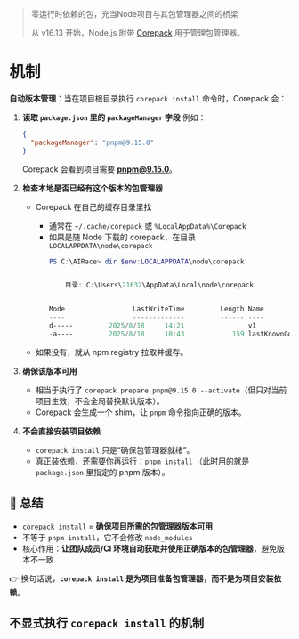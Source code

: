 > 零运行时依赖的包，充当Node项目与其包管理器之间的桥梁
> 
> 从 v16.13 开始，Node.js 附带 [Corepack](https://nodejs.org/api/corepack.html) 用于管理包管理器。

# 机制

**自动版本管理**：当在项目根目录执行 `corepack install` 命令时，Corepack 会：

1. **读取 `package.json` 里的 `packageManager` 字段**
   例如：

   ```json
   {
     "packageManager": "pnpm@9.15.0"
   }
   ```
   Corepack 会看到项目需要 **pnpm@9.15.0**。

2. **检查本地是否已经有这个版本的包管理器**
	- Corepack 在自己的缓存目录里找
		- 通常在 `~/.cache/corepack` 或 `%LocalAppData%\Corepack` 
		- 如果是随 Node 下载的 corepack，在目录 `LOCALAPPDATA\node\corepack`
			```powershell
			PS C:\AIRace> dir $env:LOCALAPPDATA\node\corepack


			    目录: C:\Users\21632\AppData\Local\node\corepack


			Mode                 LastWriteTime         Length Name
			----                 -------------         ------ ----
			d-----         2025/8/18     14:21                v1
			-a----         2025/8/18     10:43            159 lastKnownGood.json
			```

	- 如果没有，就从 npm registry 拉取并缓存。

3. **确保该版本可用**
   * 相当于执行了 `corepack prepare pnpm@9.15.0 --activate`（但只对当前项目生效，不会全局替换默认版本）。
   * Corepack 会生成一个 shim，让 `pnpm` 命令指向正确的版本。

4. **不会直接安装项目依赖**
   * `corepack install` 只是“确保包管理器就绪”。
   * 真正装依赖，还需要你再运行：`pnpm install` 
	（此时用的就是 `package.json` 里指定的 pnpm 版本）。


## 🔑 总结

* `corepack install` = **确保项目所需的包管理器版本可用**
* 不等于 `pnpm install`，它不会修改 `node_modules`
* 核心作用：**让团队成员/CI 环境自动获取并使用正确版本的包管理器**，避免版本不一致

👉 换句话说，**`corepack install` 是为项目准备包管理器，而不是为项目安装依赖**。


## 不显式执行 `corepack install` 的机制

